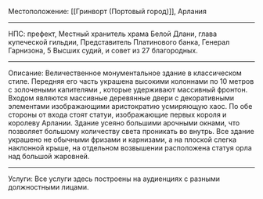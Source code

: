 Местоположение: [[Гринворт (Портовый город)]], Арлания
_______
НПС: префект, Местный хранитель храма Белой Длани, глава купеческой гильдии, Представитель Платинового банка, Генерал Гарнизона, 5 Высших судий, и совет из 27 благородных.
______
Описание: Величественное монументальное здание в классическом стиле. Передняя его часть украшена высокими колоннами по 10 метров с золочеными капителями , которые удерживают массивный фронтон. Входом являются массивные деревянные двери с декоративными элементами изображающими аристократию усмиряющую хаос. По обе стороны от входа стоят статуи, изображающие первых короля и королеву Арлании. Здание усеяно большими арочными окнами, что позволяет большому количеству света проникать во внутрь. Все здание украшено не обычными фризами и карнизами, а на плоской слегка наклонной крыше, на отдельном возвышении расположена статуя орла над большой жаровней.
______
Услуги: Все услуги здесь построены на аудиенциях с разными должностными лицами. 
